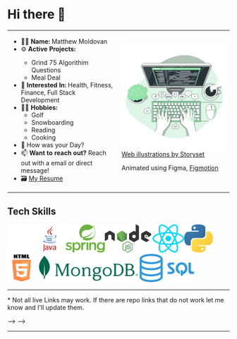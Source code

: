

# Hi there 👋

<!-- GET A REAL BANNER -->

<table>
  <tr>
    <td style="width:50%">
      <ul>
        <li> 👨‍💻 <b>Name:</b> Matthew Moldovan</li>
        <li> ⚙️ <b>Active Projects:  </b></li>
            <ul>
                <li>Grind 75 Algorithim Questions</li>
                <li>Meal Deal</li>
            </ul>
        <li> 🧐 <b>Interested In:</b> Health, Fitness, Finance, Full Stack Development</li>
        <li> 🏌️‍♂️ <b>Hobbies:</b>
          <ul>
            <li> Golf </li>
            <li> Snowboarding </li> 
            <li> Reading </li>
            <li> Cooking </li>
          </ul>
        </li>
        <li> 💬 How was your Day? </li>
        <li> 📫 <b>Want to reach out?</b> Reach out with a email or direct message! </li>
        <li> 🗃 <a href=""> My Resume </a> </li>
    </td>
    <td style="width:50%">
        <img src=./Assets/images/CodeTyping.gif style="width:500px"/>
        <div>
            <a href="https://storyset.com/web">Web illustrations by Storyset</a>
            <p>Animated using Figma, <a href="https://www.figma.com/community/plugin/733025261168520714/Figmotion">Figmotion</a><p>
        </div>
    </td>
  </tr>
</table> 

<h2>Tech Skills</h2>

<img src="./Assets/images/Logos/png/Github.png" alt="Github Logo" height=64px/><img src=./Assets/images/Logos/png/Java.png alt="Java Logo" height=64px/>
<img src="./Assets/images/Logos/png/SpringBoot.png" alt="Spring Boot Logo" height=64px/><img src="./Assets/images/Logos/png/Node.png" alt="Node JS Logo" height=64px/>
<img src="./Assets/images/Logos/png/React.png" alt="React Logo" height=64px/><img src="./Assets/images/Logos/png/Python.png" alt="Python Logo" height=64px/>
<img src="./Assets/images/Logos/png/HTML_Badge.png" alt="HTML 5 Logo" height=64px/>
<img src="./Assets/images/Logos/png/Mongo.png" alt="MongoDB Logo" height=64px/><img src="./Assets/images/Logos/png/SQL.png" alt="SQL Logo" height=64px/>

<hr>
<p>* Not all live Links may work. If there are repo links that do not work let me know and I'll update them.</p>

<!-- <h2>
                <b>Meal Deal | <a href="https://github.com/MatthewJMoldovan/MealDeal">Github</a></b>
</h2>
<table>
    <tr>
        <td width=50%>
            <p>Meal or No Deal? Begin eating right with the click of a button!</p>
            <p>Take the meticulous thought process of keeping it healthy in the kitchen with MealDeal's uniquely generated meals to assist you in acheiving your dream body!</p>
            <p>By using MealDeal's imbedded nutrional calculator and OpenAI's fascinating ChatGPT3 quickly produce meal recipes that are not only condusive to your goals, but also take into account allergens, meal types, and ingredients you may have on hand already.</p>
        </td>
        <td width=50%>
            <img src=./Assets/img/TweetGenerator.gif alt="Baby Bird Tweet Generator Gif" width=500px>
        </td>
    </tr>
</table>

<h2>
    <b>Workout Wiz | <a href="https://github.com/CurryFriedRice/react_messaging">Github</a> <!--| <a>Live</a--></b>  
<!-- </h2>
<table>
    <tr>
        <td width=50%>
            <img src=./Assets/img/messenger/Messaging_create_channel_messaging.gif alt="React Messaging Gif"style="width:500px">
        </td>
        <td width=50%>
            <p>A messaging web application so to explore the functionality of web sockets and events.<p>
            <p>This web Application utilizes a full MERN stack and focuses around utilizing socket.io to create real time messaging between multiple clients.</p>
            <p>A quick prototype to build out functionality and undertand the underlaying foundations of web socket communications.</p>
        </td>
    </tr>
</table>


<h2>
  <b>Master Duel Deck Builder | <a href="https://github.com/CurryFriedRice/masterduel_deckbuilder">Github</a> <!--| a>Live</a--></b>  
<!-- </h2>
<table>
    <tr>
        <td width=50%>
            <p>An online deckbuilding service for the online card game Yu-gi-oh master duel.<p>
            <p>Leverages the unofficial Duel Monsters API to collect data.</p>
            <p>This experience allows users to build a deck by searching card names with hotkeys to add and remove cards. </p>
        </td>
        <td width=50%>
            <img src=./Assets/img/masterduel/dashboard.gif alt="Deck Builder Gif"style="width:500px">
        </td>
    </tr>
</table> --> --> -->




<hr>





